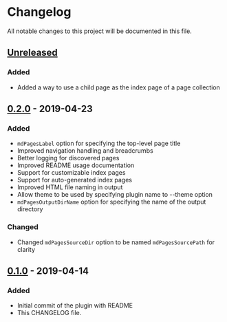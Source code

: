 # Changelog
All notable changes to this project will be documented in this file.

## [Unreleased]
### Added
- Added a way to use a child page as the index page of a page collection

## [0.2.0] - 2019-04-23
### Added
- `mdPagesLabel` option for specifying the top-level page title
- Improved navigation handling and breadcrumbs
- Better logging for discovered pages
- Improved README usage documentation
- Support for customizable index pages
- Support for auto-generated index pages
- Improved HTML file naming in output
- Allow theme to be used by specifying plugin name to --theme option
- `mdPagesOutputDirName` option for specifying the name of the output directory

### Changed
- Changed `mdPagesSourceDir` option to be named `mdPagesSourcePath` for clarity

## [0.1.0] - 2019-04-14
### Added
- Initial commit of the plugin with README
- This CHANGELOG file.

[Unreleased]: https://github.com/mipatterson/typedoc-plugin-markdown-pages/compare/v0.2.0...HEAD
[0.2.0]: https://github.com/mipatterson/typedoc-plugin-markdown-pages/compare/v0.1.0...v0.2.0
[0.1.0]: https://github.com/mipatterson/typedoc-plugin-markdown-pages/releases/tag/v0.1.0